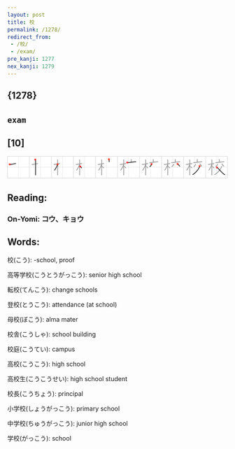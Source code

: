 ```yaml
---
layout: post
title: 校
permalink: /1278/
redirect_from:
 - /校/
 - /exam/
pre_kanji: 1277
nex_kanji: 1279
---
```


## {1278}

## `exam`

## [10]

<div class="stroke"><img src="../images/E6A0A1.png" /></div>

## Reading:

### On-Yomi: コウ、キョウ

## Words:

校(こう): -school, proof

高等学校(こうとうがっこう): senior high school

転校(てんこう): change schools

登校(とうこう): attendance (at school)

母校(ぼこう): alma mater

校舎(こうしゃ): school building

校庭(こうてい): campus

高校(こうこう): high school

高校生(こうこうせい): high school student

校長(こうちょう): principal

小学校(しょうがっこう): primary school

中学校(ちゅうがっこう): junior high school

学校(がっこう): school
